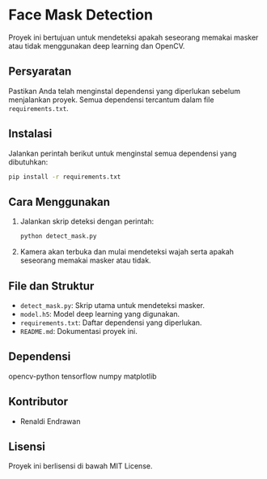 # Face Mask Detection

Proyek ini bertujuan untuk mendeteksi apakah seseorang memakai masker atau tidak menggunakan deep learning dan OpenCV.

## Persyaratan
Pastikan Anda telah menginstal dependensi yang diperlukan sebelum menjalankan proyek. Semua dependensi tercantum dalam file `requirements.txt`.

## Instalasi
Jalankan perintah berikut untuk menginstal semua dependensi yang dibutuhkan:

```bash
pip install -r requirements.txt
```

## Cara Menggunakan
1. Jalankan skrip deteksi dengan perintah:
   ```bash
   python detect_mask.py
   ```
2. Kamera akan terbuka dan mulai mendeteksi wajah serta apakah seseorang memakai masker atau tidak.

## File dan Struktur
- `detect_mask.py`: Skrip utama untuk mendeteksi masker.
- `model.h5`: Model deep learning yang digunakan.
- `requirements.txt`: Daftar dependensi yang diperlukan.
- `README.md`: Dokumentasi proyek ini.

## Dependensi
opencv-python
tensorflow
numpy
matplotlib

## Kontributor
- Renaldi Endrawan

## Lisensi
Proyek ini berlisensi di bawah MIT License.
